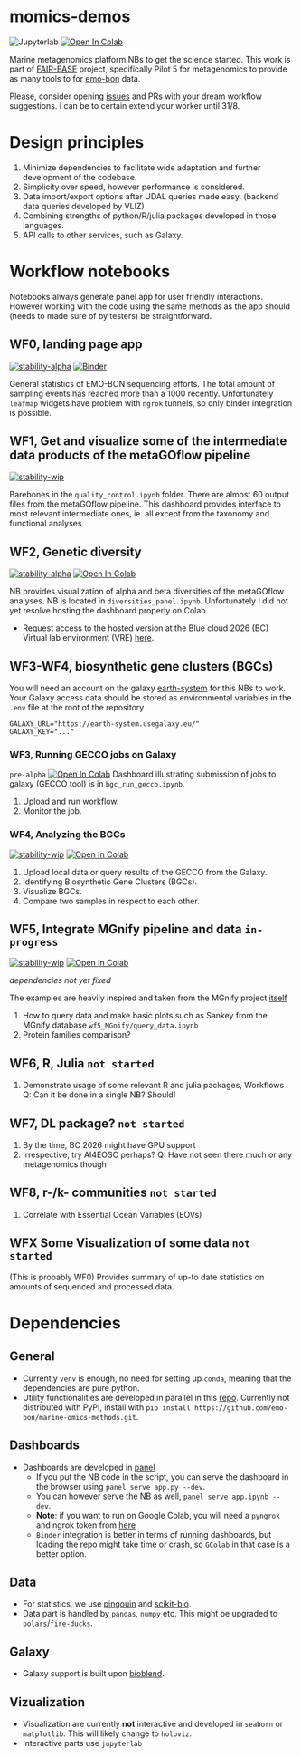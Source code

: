 # momics-demos
![Jupyterlab](https://img.shields.io/badge/Jupyter-notebook-brightgreen)
[![Open In Colab](https://colab.research.google.com/assets/colab-badge.svg)](https://colab.research.google.com/github/palec87/momics-demos/)

Marine metagenomics platform NBs to get the science started. This work is part of [FAIR-EASE](https://fairease.eu/) project, specifically Pilot 5 for metagenomics to provide as many tools to for [emo-bon](https://data.emobon.embrc.eu/) data.

Please, consider opening [issues](https://github.com/palec87/marine-omics/issues) and PRs with your dream workflow suggestions. I can be to certain extend your worker until 31/8.

# Design principles
1. Minimize dependencies to facilitate wide adaptation and further development of the codebase.
2. Simplicity over speed, however performance is considered.
3. Data import/export options after UDAL queries made easy. (backend data queries developed by VLIZ)
4. Combining strengths of python/R/julia packages developed in those languages.
5. API calls to other services, such as Galaxy.


# Workflow notebooks
Notebooks always generate panel app for user friendly interactions. However working with the code using the same methods as the app should (needs to made sure of by testers) be straightforward.


## WF0, landing page app 
[![stability-alpha](https://img.shields.io/badge/stability-alpha-f4d03f.svg)](https://github.com/mkenney/software-guides/blob/master/STABILITY-BADGES.md#alpha) [![Binder](https://mybinder.org/badge_logo.svg)](https://mybinder.org/v2/gh/emo-bon/momics-demos/HEAD?urlpath=%2Fdoc%2Ftree%2Fwf0_landing_page%2Flanding_page.ipynb)

General statistics of EMO-BON sequencing efforts. The total amount of sampling events has reached more than a 1000 recently. Unfortunately `leafmap` widgets have problem with `ngrok` tunnels, so only binder integration is possible.



## WF1, Get and visualize some of the intermediate data products of the metaGOflow pipeline
[![stability-wip](https://img.shields.io/badge/stability-wip-lightgrey.svg)](https://github.com/mkenney/software-guides/blob/master/STABILITY-BADGES.md#work-in-progress)

Barebones in the `quality_control.ipynb` folder. There are almost 60 output files from the metaGOflow pipeline. This dashboard provides interface to most relevant intermediate ones, ie. all except from the taxonomy and functional analyses.


## WF2, Genetic diversity
[![stability-alpha](https://img.shields.io/badge/stability-alpha-f4d03f.svg)](https://github.com/mkenney/software-guides/blob/master/STABILITY-BADGES.md#alpha)
 [![Open In Colab](https://colab.research.google.com/assets/colab-badge.svg)](https://colab.research.google.com/github/palec87/momics-demos/blob/main/wf2_diversity/diversities_panel.ipynb)

NB provides visualization of alpha and beta diversities of the metaGOflow analyses. NB is located in `diversities_panel.ipynb`. Unfortunately I did not yet resolve hosting the dashboard properly on Colab.
 - Request access to the hosted version at the Blue cloud 2026 (BC) Virtual lab environment (VRE) [here](https://blue-cloud.d4science.org/).


## WF3-WF4, biosynthetic gene clusters (BGCs)
You will need an account on the galaxy [earth-system](https://earth-system.usegalaxy.eu/) for this NBs to work. Your Galaxy access data should be stored as environmental variables in the `.env` file at the root of the repository
```
GALAXY_URL="https://earth-system.usegalaxy.eu/"
GALAXY_KEY="..."
```

### WF3, Running GECCO jobs on Galaxy 
 `pre-alpha` [![Open In Colab](https://colab.research.google.com/assets/colab-badge.svg)](https://colab.research.google.com/github/palec87/momics-demos/blob/main/wf3_gene_clusters/bgc_run_gecco_job.ipynb)
Dashboard illustrating submission of jobs to galaxy (GECCO tool) is in `bgc_run_gecco.ipynb`.

1. Upload and run workflow.
2. Monitor the job.


### WF4, Analyzing the BGCs
[![stability-wip](https://img.shields.io/badge/stability-wip-lightgrey.svg)](https://github.com/mkenney/software-guides/blob/master/STABILITY-BADGES.md#work-in-progress) [![Open In Colab](https://colab.research.google.com/assets/colab-badge.svg)](https://colab.research.google.com/github/palec87/momics-demos/blob/main/wf3_gene_clusters/bgc_analyze_gecco.ipynb)

1. Upload local data or query results of the GECCO from the Galaxy.
2. Identifying Biosynthetic Gene Clusters (BGCs).
3. Visualize BGCs.
4. Compare two samples in respect to each other.


## WF5, Integrate MGnify pipeline and data `in-progress`
[![stability-wip](https://img.shields.io/badge/stability-wip-lightgrey.svg)](https://github.com/mkenney/software-guides/blob/master/STABILITY-BADGES.md#work-in-progress) [![Open In Colab](https://colab.research.google.com/assets/colab-badge.svg)](https://colab.research.google.com/github/palec87/momics-demos/blob/main/wf5_MGnify/query_data.ipynb) 

*dependencies not yet fixed*

The examples are heavily inspired and taken from the MGnify project [itself](https://github.com/EBI-Metagenomics/notebooks/tree/main/src/notebooks)

1. How to query data and make basic plots such as Sankey from the MGnify database `wf5_MGnify/query_data.ipynb` 
2. Protein families comparison?


## WF6, R, Julia `not started`
1. Demonstrate usage of some relevant R and julia packages, Workflows
Q: Can it be done in a single NB? Should!


## WF7, DL package? `not started`
1. By the time, BC 2026 might have GPU support
2. Irrespective, try AI4EOSC perhaps? Q: Have not seen there much or any metagenomics though


## WF8, r-/k- communities `not started`
1. Correlate with Essential Ocean Variables (EOVs)


## WFX Some Visualization of some data `not started`
(This is probably WF0) Provides summary of up-to date statistics on amounts of sequenced and processed data.


# Dependencies

## General
- Currently `venv` is enough, no need for setting up `conda`, meaning that the dependencies are pure python.
- Utility functionalities are developed in parallel in this [repo](https://github.com/emo-bon/marine-omics-methods). Currently not distributed with PyPI, install with `pip install https://github.com/emo-bon/marine-omics-methods.git`.


## Dashboards
- Dashboards are developed in [panel](https://panel.holoviz.org/)
  - If you put the NB code in the script, you can serve the dashboard in the browser using `panel serve app.py --dev`.
  - You can however serve the NB as well, `panel serve app.ipynb --dev`.
  - **Note**: if you want to run on Google Colab, you will need a `pyngrok` and ngrok token from [here](https://dashboard.ngrok.com/auth)
  - `Binder` integration is better in terms of running dashboards, but loading the repo might take time or crash, so `GColab` in that case is a better option.


## Data
- For statistics, we use [pingouin](https://pingouin-stats.org/build/html/index.html) and [scikit-bio](https://scikit.bio/).
- Data part is handled by `pandas`, `numpy` etc. This might be upgraded to `polars`/`fire-ducks`.


## Galaxy
- Galaxy support is built upon [bioblend](https://bioblend.readthedocs.io/en/latest/).


## Vizualization
- Visualization are currently **not** interactive and developed in `seaborn` or `matplotlib`. This will likely change to `holoviz`.
- Interactive parts use `jupyterlab`


